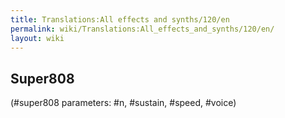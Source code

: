 ```yaml
---
title: Translations:All effects and synths/120/en
permalink: wiki/Translations:All_effects_and_synths/120/en/
layout: wiki
---
```


## Super808

(\#super808 parameters: \#n, \#sustain, \#speed, \#voice)
